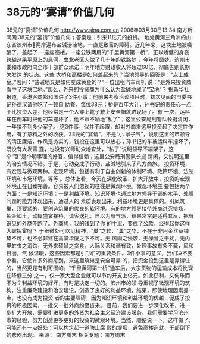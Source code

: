 # 38元的“宴请”价值几何

38元的“宴请”价值几何
http://www.sina.com.cn 2006年03月30日13:34 南方新闻网
38元的“宴请”价值几何﹖答案是：引来11亿元的投资。
地处黄河三角洲的山东省滨州市两岸遍布盐碱涝洼地，一直是致富的障碍。近几年来，这块土地被唤醒了，盖起了 一座座高楼，一座公铁两用的“千里黄河第一桥”，正以矫健的身姿跨越这条平原上的悬河，鲁北老区人做了几十年的铁路梦 ，今年将圆梦。滨州市委和市政府向全市干部群众承诺：明年地方财政收入将超过60亿，彻底告别长期欠发达
的状态。这些 大桥和高楼是如何盖起来的？当地领导的回答是：“点土成金。”若问：“盐碱地又是如何变成黄金的？”一位出租汽车司机 说：“是外来投资商看中了这块宝地。”那么，外来的投资商为什么认为盐碱地成了“宝地”？
据新华社报道，香港客商郑和国讲了3件小事：他前来考察洽谈项目时，初次见面的市委书记孙德汉请他吃了一顿自 助餐，每位38元；桥是百年大计，孙书记的责任心一点不比投资人差，他经常是一个人穿上靴子戴上安全帽就进现场了。有 一次，运料车在倒车时把他的车撞坏了，他不声不响地“私了”；这里公安局刑警队长挺清闲，一年接不到多少案子。
这3件事，似并不起眼，却对外商来这里投资起了决定性作用，有了意料之外的收获。38元的“宴请”，不是“小 家子气”，说明这里的市领导的清正廉洁，作风是务实的，钱投在这里可以放心；孙书记的车被运料车撞坏了，既没有大发雷 霆，也没有兴师动众地查处，“私了”说明领导不端架子，这个“官”是个明事理的好官，值得信赖；这里公安局刑警队长挺 清闲，又说明这里的治安情况不错。于是，心动变成了行动，盐碱地引来了八方商旅。
投资环境，有宏观与微观两种。宏观环境，包括有利于自主创新的体制环境、政策环境、法制环境和市场环境，等等 。总体上看，今天在深化改革、扩大开放中，投资的宏观环境正在日臻完善。容易被人们忽视的往往是微观环境。微观环境主 要包括两个方面：一是知识环境；一是利益环境。知识环境也通过地方领导干部的水平、处理问题的能力体现出来，通过人的 素质表现出来。利益环境更是具体的。引凤筑巢，顶要紧的，要创造筑巢的优良的软环境。有的地方领导接待外商讲究排场， 挥金如土，动辄盛宴接待，请客送礼，自以为有气派，结果常常是适得其反，把有识见的外商吓跑了。外商想，我的钱到了你 的手里，变成了公款，经得起你这样大肆挥霍吗？
于细微处可以见精神。“巢”之软，“巢”之华，不在于非用金丝草铺垫不可，也不必非建在高堂华厦之下不可。无 风雨之侵袭，无噪音之干扰，无内里蛀虫之消蚀，无外来硕鼠之贪食，人际关系和谐有致，处理事故有条不紊，风和日丽，气 候温暖，这些因素都是引“凤”的重要条件。3件小事的意义，我们决不要小看。它使许多外商感到，来这里筑巢是安全可靠 的，把资金投到这里是靠得住的，当然更是有利可图的。“千里黄河第一桥”通车后，大宗货物的运输成本将比现在降低三分 之一，仅一家大型企业就可以节约开支上亿元。如此获利，又何乐而不为？利益环境的好坏，有时是决定一切的。滨州市的领 导重视了微观环境的筑构，注重廉政建设和治安建设，创造了良好的利益环境，结果，即使地理因素差一点，也没有成为投资 者的主要障碍，因为知识环境和利益环境的优越，促成了投资的积极因素，一批又一批外商纷至沓来。
目前，我们要进一步深化改革，进一步扩大开放，需要引进更多的外资为社会主义经济建设服务。我们需要学习滨州 市的经验，努力创造更多更好的投资的微观环境。当然，顺便说一下，这样做了，可能还有一点好处：可以构筑起一道防止腐 败的堤坝，避免高楼造就、干部倒下的悲剧出现。 来源：
南方周末
相关专题：南方周末 

